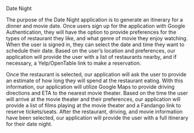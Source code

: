 Date Night

  The purpose of the Date Night application is to generate an itinerary for a dinner and movie date. Once users sign up for the application with Google Authentication, they 
will have the option to provide preferences for the types of restaurant they like, and what genre of movie they enjoy watching. When the user is signed in, they can select the 
date and time they want to schedule their date. Based on the user’s location and preferences, our application will provide the user with a list of restaurants nearby, and if 
necessary, a Yelp/OpenTable link to make a reservation. 
  
  Once the restaurant is selected, our application will ask the user to provide an estimate of how long they will spend at the restaurant eating. With this information, 
our application will utilize Google Maps to provide driving directions and ETA to the nearest movie theater. Based on the time the user will arrive at the movie 
theater and their preferences, our application will provide a list of films playing at the movie theater and a Fandango link to reserve tickets/seats. After the 
restaurant, driving, and movie information have been selected, our application will provide the user with a full itinerary for their date night.
